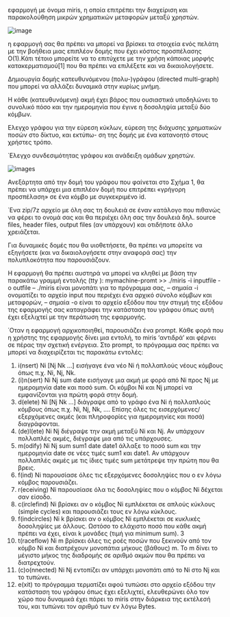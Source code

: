 εφαρμογή με όνομα miris, η οποία επιτρέπει
την διαχείριση και παρακολούθηση μικρών χρηματικών μεταφορών μεταξύ χρηστών.

![image](https://github.com/user-attachments/assets/ea0a29f3-7a30-4afe-8c2e-2ed82be99a25)

η εφαρμογή σας θα πρέπει να μπορεί να βρίσκει τα στοιχεία ενός πελάτη με την βοήθεια
μιας επιπλέον δομής που έχει κόστος προσπέλασης O(1).Κάτι τέτοιο μπορείτε να το επιτύχετε με την χρήση
κάποιας μορφής κατακερματισμού[1] που θα πρέπει να επιλέξετε και να δικαιολογήσετε.

Δημιουργία δομής κατευθυνόμενου (πολυ-)γράφου (directed multi-graph) που μπορεί να αλλάζει δυναμικά
στην κυρίως μνήμη.

Η κάθε (κατευθυνόμενη) ακμή έχει βάρος που ουσιαστικά υποδηλώνει
το συνολικό πόσο και την ημερομηνία που έγινε η δοσοληψία μεταξύ δύο κόμβων.

Ελεγχο γράφου για την εύρεση κύκλων, εύρεση της διάχυσης χρηματικών ποσών στο δίκτυο, και εκτύπω-
ση της δομής με ένα κατανοητό στους χρήστες τρόπο.

΄Ελεγχο συνδεσιμότητας γράφου και ανάδειξη ομάδων χρηστών.

![image](https://github.com/user-attachments/assets/ea2da771-9e42-493a-83ef-9567c0407d5c)s

Ανεξάρτητα από την δομή του γράφου που φαίνεται στο Σχήμα 1, θα πρέπει να υπάρχει μια επιπλέον δομή
που επιτρέπει «γρήγορη προσπέλαση» σε ένα κόμβο με συγκεκριμένο id.

΄Ενα zip/7z αρχείο με όλη σας τη δουλειά σε έναν κατάλογο που πιθανώς να φέρει το ονομά σας και θα
περιέχει όλη σας την δουλειά δηλ. source files, header files, output files (αν υπάρχουν) και
οτιδήποτε άλλο χρειάζεται.

Για δυναμικές δομές που θα υιοθετήσετε, θα πρέπει να μπορείτε να εξηγήσετε (και να δικαιολογήσετε
στην αναφορά σας) την πολυπλοκότητα που παρουσιάζουν.

Η εφαρμογή θα πρέπει αυστηρά να μπορεί να κληθεί με βάση την παρακάτω γραμμή εντολής (tty ):
mymachine-promt >> ./miris -i inputfile -o outfile
– ./miris είναι μονοπάτι για το πρόγραμμα σας,
– σημαία -i ονοματίζει το αρχείο input που περιέχει ένα αρχικό σύνολο κόμβων και μεταφορών,
– σημαία -o είναι το αρχείο εξόδου που την στιγμή της εξόδου της εφαρμογής σας καταγράφει την κατάσταση
του γράφου όπως αυτή έχει εξελιχτεί με την περάτωση της εφαρμογής.

΄Οταν η εφαρμογή αρχικοποιηθεί, παρουσιάζει ένα prompt. Κάθε φορά που η χρήστης της εφαρμογής δίνει μια
εντολή, το miris ‘αντιδρά’ και φέρνει σε πέρας την σχετική ενέργεια. Στο prompt, το πρόγραμμα σας πρέπει
να μπορεί να διαχειρίζεται τις παρακάτω εντολές:
1. i(nsert) Ni [Nj Nk ...]
εισήγαγε ένα νέο Ni ή πολλαπλούς νέους κόμβους όπως π.χ. Ni, Nj, Nk.
2. (i)n(sert) Ni Nj sum date
εισήγαγε μια ακμή με φορά από Ni προς Nj με ημερομηνία date και ποσό sum. Οι κόμβοι Ni και Nj μπορεί
να εμφανίζονται για πρώτη φορά στην δομή.
3. d(elete) Ni [Nj Nk ...]
διάγραψε από το γράφο ένα Ni ή πολλαπλούς κόμβους όπως π.χ. Ni, Nj, Nk, .... Επίσης όλες τις
εισερχόμενες/εξερχόμενες ακμές (και πληροφορίες για ημερομηνίες και ποσά) διαγράφονται.
4. (de)l(ete) Ni Nj
διέγραψε την ακμή μεταξύ Ni και Nj. Αν υπάρχουν πολλαπλές ακμές, διέγραψε μια από τις υπάρχουσες.
5. m(odify) Ni Nj sum sum1 date date1
άλλαξε το ποσό sum και την ημερομηνία date σε νέες τιμές sum1 και date1. Αν υπάρχουν πολλαπλές
ακμές με τις ίδιες τιμές sum μετάτρεψε την πρώτη που θα βρεις.
6. f(ind) Ni
παρουσίασε όλες τις εξερχόμενες δοσοληψίες που ο εν λόγω κόμβος παρουσιάζει.
7. r(eceiving) Ni
παρουσίασε όλα τις δοσοληψίες που ο κόμβος Ni δέχεται σαν είσοδο.
8. c(irclefind) Ni
βρίσκει αν ο κόμβος Ni εμπλέκεται σε απλούς κύκλους (simple cycles) και παρουσιάζει τους εν λόγω
κύκλους.
9. f(indcircles) Ni k
βρίσκει αν ο κόμβος Ni εμπλέκεται σε κυκλικές δοσοληψίες με άλλους. Ωστόσο το ελάχιστο ποσό που
κάθε ακμή πρέπει να έχει, είναι k μονάδες (τιμή για minimum sum).
3
10. t(raceflow) Ni m
βρίσκει όλες τις ροές ποσών που ξεκινούν από τον κόμβο Ni και διατρέχουν μονοπάτια μήκους (βάθους) m.
Το m δίνει το μέγιστο μήκος της διαδρομής σε αριθμό ακμών που θα πρέπει να διατρεχτούν.
11. (c)o(nnected) Ni Nj
εντοπίζει αν υπάρχει μονοπάτι από το Ni στο Nj και το τυπώνει.
12. e(xit)
το πρόγραμμα τερματίζει αφού τυπώσει στο αρχείο εξόδου την κατάσταση του γράφου όπως έχει εξελιχτεί,
ελευθερώνει όλο τον χώρο που δυναμικά έχει πάρει το miris στην διάρκεια της εκτέλεσή του, και τυπώνει
τον αριθμό των εν λόγω Bytes.